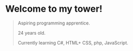 # Welcome to my tower!
> Aspiring programming apprentice. 
> 
> 24 years old.
> 
> Currently learning C#, HTML+ CSS, php, JavaScript. 
